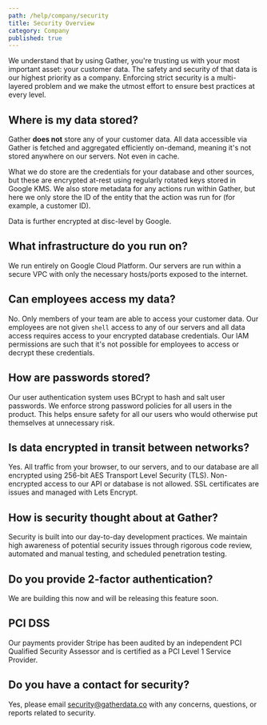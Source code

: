 ```yaml
---
path: /help/company/security
title: Security Overview
category: Company
published: true
---
```


We understand that by using Gather, you're trusting us with your most important asset: your customer data. The safety and security of that data is our highest priority as a company. Enforcing strict security is a multi-layered problem and we make the utmost effort to ensure best practices at every level.

## Where is my data stored?

Gather **does not** store any of your customer data. All data accessible via Gather is fetched and aggregated efficiently on-demand, meaning it's not stored anywhere on our servers. Not even in cache.

What we do store are the credentials for your database and other sources, but these are encrypted at-rest using regularly rotated keys stored in Google KMS. We also store metadata for any actions run within Gather, but here we only store the ID of the entity that the action was run for (for example, a customer ID).

Data is further encrypted at disc-level by Google.

## What infrastructure do you run on?

We run entirely on Google Cloud Platform. Our servers are run within a secure VPC with only the necessary hosts/ports exposed to the internet.

## Can employees access my data?

No. Only members of your team are able to access your customer data. Our employees are not given `shell` access to any of our servers and all data access requires access to your encrypted database credentials. Our IAM permissions are such that it's not possible for employees to access or decrypt these credentials.

## How are passwords stored?

Our user authentication system uses BCrypt to hash and salt user passwords. We enforce strong password policies for all users in the product. This helps ensure safety for all our users who would otherwise put themselves at unnecessary risk.

## Is data encrypted in transit between networks?

Yes. All traffic from your browser, to our servers, and to our database are all encrypted using 256-bit AES Transport Level Security (TLS). Non-encrypted access to our API or database is not allowed. SSL certificates are issues and managed with Lets Encrypt.

## How is security thought about at Gather?

Security is built into our day-to-day development practices. We maintain high awareness of potential security issues through rigorous code review, automated and manual testing, and scheduled penetration testing.

## Do you provide 2-factor authentication?

We are building this now and will be releasing this feature soon.

## PCI DSS

Our payments provider Stripe has been audited by an independent PCI Qualified Security Assessor and is certified as a PCI Level 1 Service Provider.

## Do you have a contact for security?

Yes, please email [security@gatherdata.co](mailto:security@gatherdata.co) with any concerns, questions, or reports related to security.
